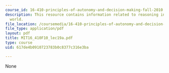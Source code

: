 ```yaml
---
course_id: 16-410-principles-of-autonomy-and-decision-making-fall-2010
description: This resource contains information related to reasoning in an uncertain
  world.
file_location: /coursemedia/16-410-principles-of-autonomy-and-decision-making-fall-2010/617de4b0910723783b0c8377c316e3ba_MIT16_410F10_lec19a.pdf
file_type: application/pdf
layout: pdf
title: MIT16_410F10_lec19a.pdf
type: course
uid: 617de4b0910723783b0c8377c316e3ba

---
```

None